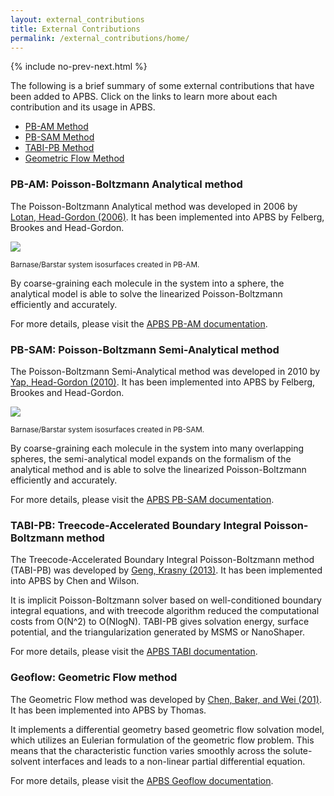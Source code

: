 ```yaml
---
layout: external_contributions
title: External Contributions
permalink: /external_contributions/home/
---
```


{% include no-prev-next.html %}

The following is a brief summary of some external contributions that have been added to APBS.
Click on the links to learn more about each contribution and its usage in APBS.

 <ul>
  <li><a href="#pbam">PB-AM Method</a></li>
  <li><a href="#pbsam">PB-SAM Method</a></li>
  <li><a href="#tabi">TABI-PB Method</a></li>
  <li><a href="#geoflow">Geometric Flow Method</a></li>
</ul>

<h3 id="pbam">PB-AM: Poisson-Boltzmann Analytical method</h3>

The Poisson-Boltzmann Analytical method was developed in 2006 by <a href="http://pubs.acs.org/doi/full/10.1021/ct050263p">Lotan, Head-Gordon (2006)</a>. It has been implemented into APBS by Felberg, Brookes and Head-Gordon.

<p><img src="{{site.baseurl}}/img/pbam-brs.png" align="middle"/></p><p><sub>Barnase/Barstar system isosurfaces created in PB-AM.</sub></p>

By coarse-graining each molecule in the system into a sphere, the analytical model is able to solve the linearized Poisson-Boltzmann efficiently and accurately.

For more details, please visit the <a href="{{site.baseurl}}/external_contributions/extern-pbam/">APBS PB-AM documentation</a>.

<h3 id="pbsam">PB-SAM: Poisson-Boltzmann Semi-Analytical method</h3>

The Poisson-Boltzmann Semi-Analytical method was developed in 2010 by <a href="http://pubs.acs.org/doi/abs/10.1021/ct100145f">Yap, Head-Gordon (2010)</a>. It has been implemented into APBS by Felberg, Brookes and Head-Gordon.

<p><img src="{{site.baseurl}}/img/pbsam-brs.png" align="middle"/></p><p><sub>Barnase/Barstar system isosurfaces created in PB-SAM.</sub></p>

By coarse-graining each molecule in the system into many overlapping spheres, the semi-analytical model expands on the formalism of the analytical method and is able to solve the linearized Poisson-Boltzmann efficiently and accurately.

For more details, please visit the <a href="{{site.baseurl}}/external_contributions/extern-pbsam/">APBS PB-SAM documentation</a>.


<h3 id="tabi">TABI-PB: Treecode-Accelerated Boundary Integral Poisson-Boltzmann method</h3>

The Treecode-Accelerated Boundary Integral Poisson-Boltzmann method (TABI-PB) was developed by <a href="http://www.sciencedirect.com/science/article/pii/S0021999113002404">Geng, Krasny (2013)</a>. It has been implemented into APBS by Chen and Wilson.

It is implicit Poisson-Boltzmann solver based on well-conditioned boundary integral equations, and with treecode algorithm reduced the computational costs from O(N^2) to O(NlogN).
TABI-PB gives solvation energy, surface potential, and the triangularization generated by MSMS or NanoShaper.

For more details, please visit the <a href="{{site.baseurl}}/external_contributions/extern-tabi/">APBS TABI documentation</a>.

<h3 id="geoflow">Geoflow: Geometric Flow method</h3>

The Geometric Flow method was developed by <a href="https://www.ncbi.nlm.nih.gov/pubmed/20938489">Chen, Baker, and Wei (201)</a>. It has been implemented into APBS by Thomas.

It implements a differential geometry based geometric flow solvation model, which utilizes an Eulerian formulation of the geometric flow problem. This means that the characteristic function varies smoothly across the solute-solvent interfaces and leads to a non-linear partial differential equation. 

For more details, please visit the <a href="{{site.baseurl}}/external_contributions/extern-geoflow/">APBS Geoflow documentation</a>.
